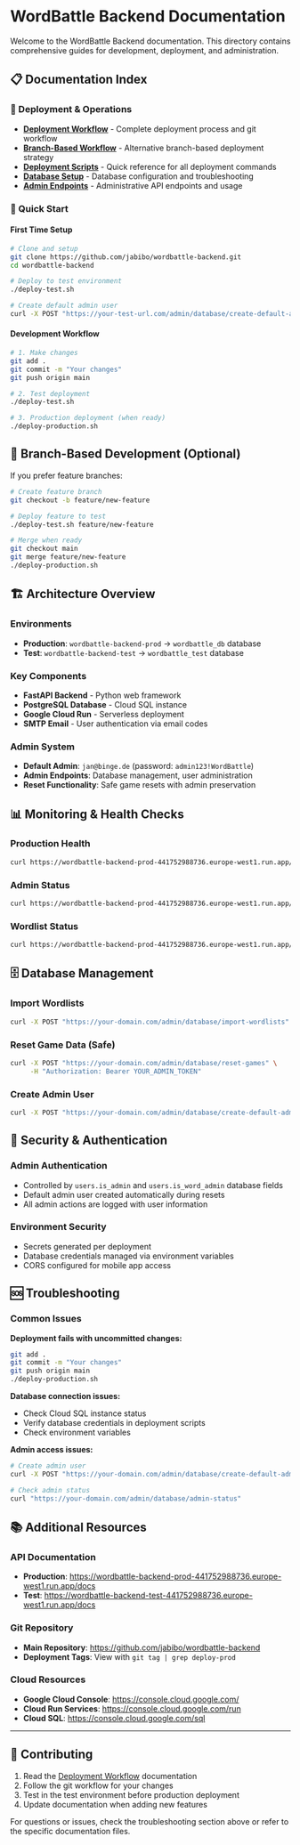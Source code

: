 # WordBattle Backend Documentation

Welcome to the WordBattle Backend documentation. This directory contains comprehensive guides for development, deployment, and administration.

## 📋 Documentation Index

### 🚀 Deployment & Operations
- **[Deployment Workflow](DEPLOYMENT_WORKFLOW.md)** - Complete deployment process and git workflow
- **[Branch-Based Workflow](BRANCH_WORKFLOW.md)** - Alternative branch-based deployment strategy
- **[Deployment Scripts](DEPLOYMENT_SCRIPTS.md)** - Quick reference for all deployment commands
- **[Database Setup](DATABASE_SETUP.md)** - Database configuration and troubleshooting
- **[Admin Endpoints](ADMIN_ENDPOINTS.md)** - Administrative API endpoints and usage

### 🔧 Quick Start

#### First Time Setup
```bash
# Clone and setup
git clone https://github.com/jabibo/wordbattle-backend.git
cd wordbattle-backend

# Deploy to test environment
./deploy-test.sh

# Create default admin user
curl -X POST "https://your-test-url.com/admin/database/create-default-admin"
```

#### Development Workflow
```bash
# 1. Make changes
git add .
git commit -m "Your changes"
git push origin main

# 2. Test deployment
./deploy-test.sh

# 3. Production deployment (when ready)
./deploy-production.sh
```

## 🌿 Branch-Based Development (Optional)

If you prefer feature branches:

```bash
# Create feature branch
git checkout -b feature/new-feature

# Deploy feature to test
./deploy-test.sh feature/new-feature

# Merge when ready
git checkout main
git merge feature/new-feature
./deploy-production.sh
```

## 🏗️ Architecture Overview

### Environments
- **Production**: `wordbattle-backend-prod` → `wordbattle_db` database
- **Test**: `wordbattle-backend-test` → `wordbattle_test` database

### Key Components
- **FastAPI Backend** - Python web framework
- **PostgreSQL Database** - Cloud SQL instance
- **Google Cloud Run** - Serverless deployment
- **SMTP Email** - User authentication via email codes

### Admin System
- **Default Admin**: `jan@binge.de` (password: `admin123!WordBattle`)
- **Admin Endpoints**: Database management, user administration
- **Reset Functionality**: Safe game resets with admin preservation

## 📊 Monitoring & Health Checks

### Production Health
```bash
curl https://wordbattle-backend-prod-441752988736.europe-west1.run.app/health
```

### Admin Status
```bash
curl https://wordbattle-backend-prod-441752988736.europe-west1.run.app/admin/database/admin-status
```

### Wordlist Status
```bash
curl https://wordbattle-backend-prod-441752988736.europe-west1.run.app/admin/database/wordlist-status
```

## 🗄️ Database Management

### Import Wordlists
```bash
curl -X POST "https://your-domain.com/admin/database/import-wordlists"
```

### Reset Game Data (Safe)
```bash
curl -X POST "https://your-domain.com/admin/database/reset-games" \
     -H "Authorization: Bearer YOUR_ADMIN_TOKEN"
```

### Create Admin User
```bash
curl -X POST "https://your-domain.com/admin/database/create-default-admin"
```

## 🔐 Security & Authentication

### Admin Authentication
- Controlled by `users.is_admin` and `users.is_word_admin` database fields
- Default admin user created automatically during resets
- All admin actions are logged with user information

### Environment Security
- Secrets generated per deployment
- Database credentials managed via environment variables
- CORS configured for mobile app access

## 🆘 Troubleshooting

### Common Issues

**Deployment fails with uncommitted changes:**
```bash
git add .
git commit -m "Your changes"
git push origin main
./deploy-production.sh
```

**Database connection issues:**
- Check Cloud SQL instance status
- Verify database credentials in deployment scripts
- Check environment variables

**Admin access issues:**
```bash
# Create admin user
curl -X POST "https://your-domain.com/admin/database/create-default-admin"

# Check admin status  
curl "https://your-domain.com/admin/database/admin-status"
```

## 📚 Additional Resources

### API Documentation
- **Production**: https://wordbattle-backend-prod-441752988736.europe-west1.run.app/docs
- **Test**: https://wordbattle-backend-test-441752988736.europe-west1.run.app/docs

### Git Repository
- **Main Repository**: https://github.com/jabibo/wordbattle-backend
- **Deployment Tags**: View with `git tag | grep deploy-prod`

### Cloud Resources
- **Google Cloud Console**: https://console.cloud.google.com/
- **Cloud Run Services**: https://console.cloud.google.com/run
- **Cloud SQL**: https://console.cloud.google.com/sql

---

## 📝 Contributing

1. Read the [Deployment Workflow](DEPLOYMENT_WORKFLOW.md) documentation
2. Follow the git workflow for your changes
3. Test in the test environment before production deployment
4. Update documentation when adding new features

For questions or issues, check the troubleshooting section above or refer to the specific documentation files. 